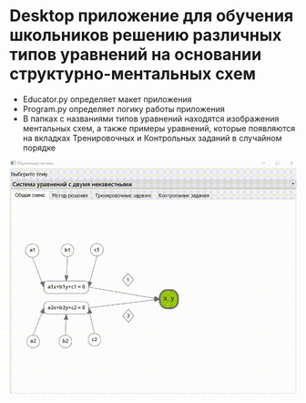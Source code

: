 # Desktop приложение для обучения школьников решению различных типов уравнений на основании структурно-ментальных схем  
+ Educator.py определяет макет приложения
+ Program.py определяет логику работы приложения
+ В папках с названиями типов уравнений находятся изображения ментальных схем, а также примеры уравнений, которые появляются на вкладках Тренировочных и Контрольных заданий в случайном порядке

![](https://github.com/Nikita-Lev/Learning-System/blob/main/app_demo.gif)
